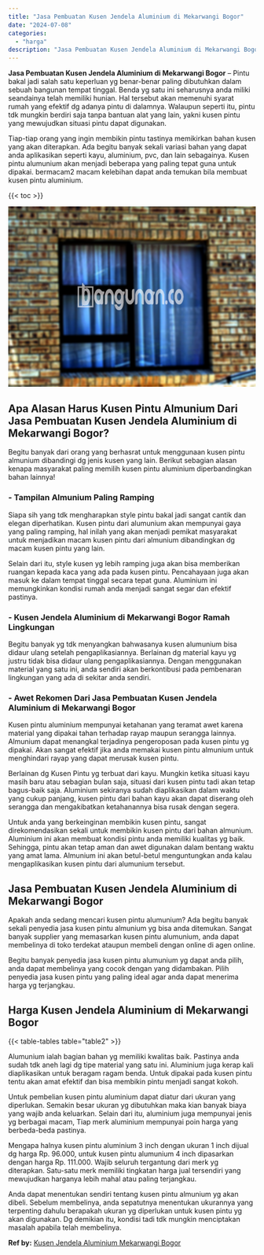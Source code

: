 ```yaml
---
title: "Jasa Pembuatan Kusen Jendela Aluminium di Mekarwangi Bogor"
date: "2024-07-08"
categories: 
  - "harga"
description: "Jasa Pembuatan Kusen Jendela Aluminium di Mekarwangi Bogor. Anda dapat menentukan sendiri tentang kusen pintu almunium yg akan dibeli. Sebelum membelinya, an..."
---
```


**Jasa Pembuatan Kusen Jendela Aluminium di Mekarwangi Bogor** – Pintu bakal jadi salah satu keperluan yg benar-benar paling dibutuhkan dalam sebuah bangunan tempat tinggal. Benda yg satu ini seharusnya anda miliki seandainya telah memiliki hunian. Hal tersebut akan memenuhi syarat rumah yang efektif dg adanya pintu di dalamnya. Walaupun seperti itu, pintu tdk mungkin berdiri saja tanpa bantuan alat yang lain, yakni kusen pintu yang mewujudkan situasi pintu dapat digunakan.

Tiap-tiap orang yang ingin membikin pintu tastinya memikirkan bahan kusen yang akan diterapkan. Ada begitu banyak sekali variasi bahan yang dapat anda aplikasikan seperti kayu, aluminium, pvc, dan lain sebagainya. Kusen pintu alumunium akan menjadi beberapa yang paling tepat guna untuk dipakai. bermacam2 macam kelebihan dapat anda temukan bila membuat kusen pintu aluminium.

{{< toc >}}

![Jasa Pembuatan Kusen Jendela Aluminium di Mekarwangi Bogor](/images/harga-kusen-jendela-alumunium-10.png)

## Apa Alasan Harus Kusen Pintu Almunium Dari Jasa Pembuatan Kusen Jendela Aluminium di Mekarwangi Bogor?

Begitu banyak dari orang yang berhasrat untuk menggunaan kusen pintu almunium dibandingi dg jenis kusen yang lain. Berikut sebagian alasan kenapa masyarakat paling memilih kusen pintu aluminium diperbandingkan bahan lainnya!

### \- Tampilan Almunium Paling Ramping

Siapa sih yang tdk mengharapkan style pintu bakal jadi sangat cantik dan elegan diperhatikan. Kusen pintu dari alumunium akan mempunyai gaya yang paling ramping, hal inilah yang akan menjadi pemikat masyarakat untuk menjadikan macam kusen pintu dari almunium dibandingkan dg macam kusen pintu yang lain.

Selain dari itu, style kusen yg lebih ramping juga akan bisa memberikan ruangan kepada kaca yang ada pada kusen pintu. Pencahayaan juga akan masuk ke dalam tempat tinggal secara tepat guna. Aluminium ini memungkinkan kondisi rumah anda menjadi sangat segar dan efektif pastinya.

### \- Kusen Jendela Aluminium di Mekarwangi Bogor Ramah Lingkungan

Begitu banyak yg tdk menyangkan bahwasanya kusen alumunium bisa didaur ulang setelah pengaplikasiannya. Berlainan dg material kayu yg justru tidak bisa didaur ulang pengaplikasiannya. Dengan menggunakan material yang satu ini, anda sendiri akan berkontibusi pada pembenaran lingkungan yang ada di sekitar anda sendiri.

### \- Awet Rekomen Dari Jasa Pembuatan Kusen Jendela Aluminium di Mekarwangi Bogor

Kusen pintu aluminium mempunyai ketahanan yang teramat awet karena material yang dipakai tahan terhadap rayap maupun serangga lainnya. Almunium dapat menangkal terjadinya pengeroposan pada kusen pintu yg dipakai. Akan sangat efektif jika anda memakai kusen pintu almunium untuk menghindari rayap yang dapat merusak kusen pintu.

Berlainan dg Kusen Pintu yg terbuat dari kayu. Mungkin ketika situasi kayu masih baru atau sebagian bulan saja, situasi dari kusen pintu tadi akan tetap bagus-baik saja. Aluminium sekiranya sudah diaplikasikan dalam waktu yang cukup panjang, kusen pintu dari bahan kayu akan dapat diserang oleh serangga dan mengakibatkan ketahanannya bisa rusak dengan segera.

Untuk anda yang berkeinginan membikin kusen pintu, sangat direkomendasikan sekali untuk membikin kusen pintu dari bahan almunium. Aluminium ini akan membuat kondisi pintu anda memiliki kualitas yg baik. Sehingga, pintu akan tetap aman dan awet digunakan dalam bentang waktu yang amat lama. Almunium ini akan betul-betul menguntungkan anda kalau mengaplikasikan kusen pintu dari alumunium tersebut.

## Jasa Pembuatan Kusen Jendela Aluminium di Mekarwangi Bogor

Apakah anda sedang mencari kusen pintu alumunium? Ada begitu banyak sekali penyedia jasa kusen pintu almunium yg bisa anda ditemukan. Sangat banyak supplier yang memasarkan kusen pintu alumunium, anda dapat membelinya di toko terdekat ataupun membeli dengan online di agen online.

Begitu banyak penyedia jasa kusen pintu alumunium yg dapat anda pilih, anda dapat membelinya yang cocok dengan yang didambakan. Pilih penyedia jasa kusen pintu yang paling ideal agar anda dapat menerima harga yg terjangkau.

## Harga Kusen Jendela Aluminium di Mekarwangi Bogor

{{< table-tables table="table2" >}}

Alumunium ialah bagian bahan yg memiliki kwalitas baik. Pastinya anda sudah tdk aneh lagi dg tipe material yang satu ini. Aluminium juga kerap kali diaplikasikan untuk beragam ragam benda. Untuk dipakai pada kusen pintu tentu akan amat efektif dan bisa membikin pintu menjadi sangat kokoh.

Untuk pembelian kusen pintu aluminium dapat diatur dari ukuran yang diperlukan. Semakin besar ukuran yg dibutuhkan maka kian banyak biaya yang wajib anda keluarkan. Selain dari itu, aluminium juga mempunyai jenis yg berbagai macam, Tiap merk aluminium mempunyai poin harga yang berbeda-beda pastinya.

Mengapa halnya kusen pintu aluminium 3 inch dengan ukuran 1 inch dijual dg harga Rp. 96.000, untuk kusen pintu alumunium 4 inch dipasarkan dengan harga Rp. 111.000. Wajib seluruh tergantung dari merk yg diterapkan. Satu-satu merk memiliki tingkatan harga jual tersendiri yang mewujudkan harganya lebih mahal atau paling terjangkau.

Anda dapat menentukan sendiri tentang kusen pintu almunium yg akan dibeli. Sebelum membelinya, anda sepatutnya menentukan ukurannya yang terpenting dahulu berapakah ukuran yg diperlukan untuk kusen pintu yg akan digunakan. Dg demikian itu, kondisi tadi tdk mungkin menciptakan masalah apabila telah membelinya.

**Ref by:** [Kusen Jendela Aluminium Mekarwangi Bogor](https://id.wikipedia.org/wiki/Kusen)
